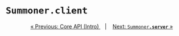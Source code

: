 # <code style="background: transparent;">Summoner<b>.client</b></code>



<p align="center">
  <a href="../index.md">&laquo; Previous: Core API (Intro) </a> &nbsp;&nbsp;&nbsp;|&nbsp;&nbsp;&nbsp; <a href="server.md">Next: <code style="background: transparent;">Summoner<b>.server</b></code> &raquo;</a>
</p>